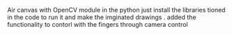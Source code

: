 Air canvas with OpenCV module in the python just install the libraries tioned in the code to run it and make the imginated drawings .
added the functionality to contorl with the fingers through camera control
